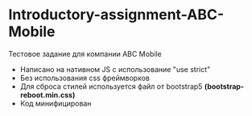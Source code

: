 # Introductory-assignment-ABC-Mobile
 Тестовое задание для компании ABC Mobile
 
 * Написано на нативном JS с использование "use strict"
 * Без использования css фреймворков
 * Для сброса стилей используется файл от bootstrap5 **(bootstrap-reboot.min.css)**
 * Код минифицирован
